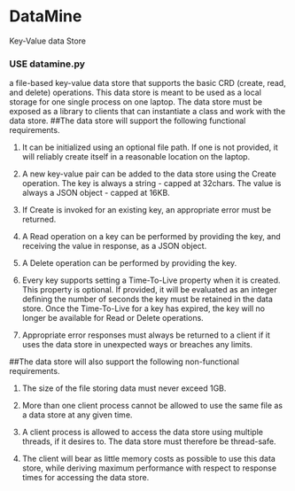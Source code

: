 # DataMine
Key-Value data Store

### USE datamine.py


a file-based key-value data store that supports the basic CRD (create, read, and delete)
operations. This data store is meant to be used as a local storage for one single process on one
laptop. The data store must be exposed as a library to clients that can instantiate a class and work
with the data store.
##The data store will support the following functional requirements.

1. It can be initialized using an optional file path. If one is not provided, it will reliably
create itself in a reasonable location on the laptop.

2. A new key-value pair can be added to the data store using the Create operation. The key
is always a string - capped at 32chars. The value is always a JSON object - capped at
16KB.

3. If Create is invoked for an existing key, an appropriate error must be returned.

4. A Read operation on a key can be performed by providing the key, and receiving the
value in response, as a JSON object.

5. A Delete operation can be performed by providing the key.

6. Every key supports setting a Time-To-Live property when it is created. This property is
optional. If provided, it will be evaluated as an integer defining the number of seconds
the key must be retained in the data store. Once the Time-To-Live for a key has expired,
the key will no longer be available for Read or Delete operations.

7. Appropriate error responses must always be returned to a client if it uses the data store in
unexpected ways or breaches any limits.

##The data store will also support the following non-functional requirements.

1. The size of the file storing data must never exceed 1GB.

2. More than one client process cannot be allowed to use the same file as a data store at any
given time.

3. A client process is allowed to access the data store using multiple threads, if it desires to.
The data store must therefore be thread-safe.

4. The client will bear as little memory costs as possible to use this data store, while
deriving maximum performance with respect to response times for accessing the data
store.
